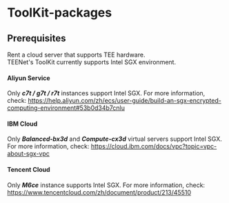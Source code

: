 # ToolKit-packages
## Prerequisites
Rent a cloud server that supports TEE hardware.   
TEENet's ToolKit currently supports Intel SGX environment.  
#### Aliyun Service  
Only ***c7t / g7t / r7t*** instances support Intel SGX. For more information, check: https://help.aliyun.com/zh/ecs/user-guide/build-an-sgx-encrypted-computing-environment#53b0d34b7cnlu   
#### IBM Cloud
Only ***Balanced-bx3d*** and ***Compute-cx3d*** virtual servers support Intel SGX. For more information, check: https://cloud.ibm.com/docs/vpc?topic=vpc-about-sgx-vpc  
#### Tencent Cloud
Only ***M6ce*** instance supports Intel SGX. For more information, check: https://www.tencentcloud.com/zh/document/product/213/45510   
